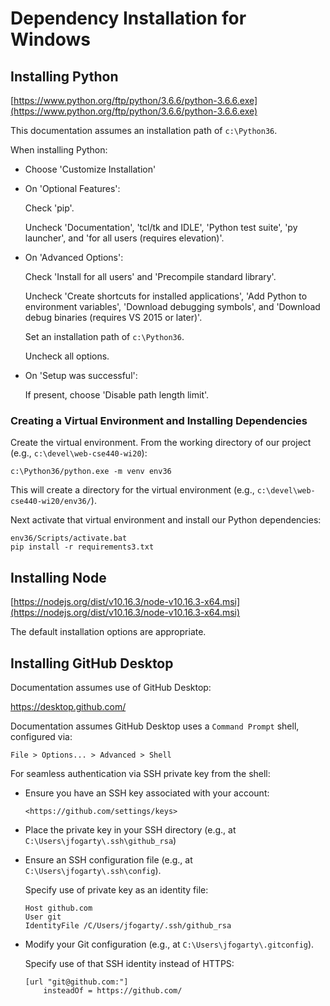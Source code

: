 # Dependency Installation for Windows

## Installing Python

[https://www.python.org/ftp/python/3.6.6/python-3.6.6.exe](https://www.python.org/ftp/python/3.6.6/python-3.6.6.exe)

This documentation assumes an installation path of `c:\Python36`.

When installing Python:

- Choose 'Customize Installation'
- On 'Optional Features':

  Check 'pip'.

  Uncheck 'Documentation', 'tcl/tk and IDLE', 'Python test suite', 'py launcher', and 'for all users (requires elevation)'.

- On 'Advanced Options':

  Check 'Install for all users' and 'Precompile standard library'.

  Uncheck 'Create shortcuts for installed applications', 'Add Python to environment variables', 'Download debugging symbols', and 'Download debug binaries (requires VS 2015 or later)'.

  Set an installation path of `c:\Python36`.

  Uncheck all options.

- On 'Setup was successful':

  If present, choose 'Disable path length limit'.

### Creating a Virtual Environment and Installing Dependencies

Create the virtual environment. From the working directory of our project (e.g., `c:\devel\web-cse440-wi20`):

~~~
c:\Python36/python.exe -m venv env36
~~~

This will create a directory for the virtual environment (e.g., `c:\devel\web-cse440-wi20/env36/`).

Next activate that virtual environment and install our Python dependencies:

~~~
env36/Scripts/activate.bat
pip install -r requirements3.txt
~~~

## Installing Node

[https://nodejs.org/dist/v10.16.3/node-v10.16.3-x64.msi](https://nodejs.org/dist/v10.16.3/node-v10.16.3-x64.msi)

The default installation options are appropriate.

## Installing GitHub Desktop

Documentation assumes use of GitHub Desktop:

<https://desktop.github.com/>

Documentation assumes GitHub Desktop uses a `Command Prompt` shell, configured via:

```
File > Options... > Advanced > Shell
```

For seamless authentication via SSH private key from the shell:

- Ensure you have an SSH key associated with your account:

    ```
    <https://github.com/settings/keys>
    ```

- Place the private key in your SSH directory (e.g., at `C:\Users\jfogarty\.ssh\github_rsa`)

- Ensure an SSH configuration file (e.g., at `C:\Users\jfogarty\.ssh\config`).

  Specify use of private key as an identity file:

    ```
    Host github.com
    User git
    IdentityFile /C/Users/jfogarty/.ssh/github_rsa
    ```

- Modify your Git configuration (e.g., at `C:\Users\jfogarty\.gitconfig`).

  Specify use of that SSH identity instead of HTTPS:

    ```
    [url "git@github.com:"]
	    insteadOf = https://github.com/
	```